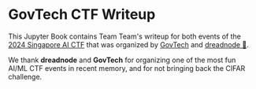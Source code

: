 # GovTech CTF Writeup

This Jupyter Book contains Team Team's writeup for both events of the [2024 Singapore AI CTF](https://www.tech.gov.sg/media/events/singapore-ai-ctf-2024/) that was organized by [GovTech](https://www.tech.gov.sg/about-us/who-we-are/) and [dreadnode 🦑](https://www.dreadnode.io/).

We thank **dreadnode** and **GovTech** for organizing one of the most fun AI/ML CTF events in recent memory, and for not bringing back the CIFAR challenge.

```{tableofcontents}
```

